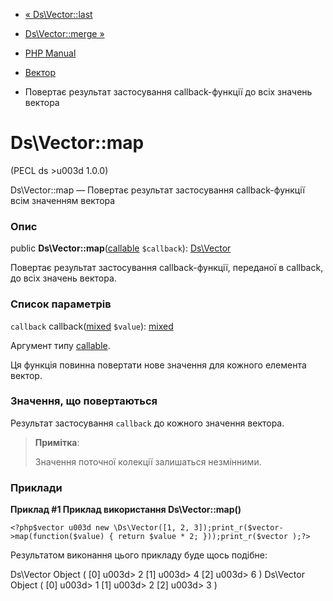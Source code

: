 - [« Ds\Vector::last](ds-vector.last.md)
- [Ds\Vector::merge »](ds-vector.merge.md)

- [PHP Manual](index.md)
- [Вектор](class.ds-vector.md)
- Повертає результат застосування callback-функції до всіх значень
вектора

# Ds\Vector::map

(PECL ds \>u003d 1.0.0)

Ds\Vector::map — Повертає результат застосування callback-функції
всім значенням вектора

### Опис

public **Ds\Vector::map**([callable](language.types.callable.md)
`$callback`): [Ds\Vector](class.ds-vector.md)

Повертає результат застосування callback-функції, переданої в
callback, до всіх значень вектора.

### Список параметрів

`callback`
callback([mixed](language.types.declarations.md#language.types.declarations.mixed)
`$value`):
[mixed](language.types.declarations.md#language.types.declarations.mixed)

Аргумент типу [callable](language.types.callable.md).

Ця функція повинна повертати нове значення для кожного елемента
вектор.

### Значення, що повертаються

Результат застосування `callback` до кожного значення вектора.

> **Примітка**:
>
> Значення поточної колекції залишаться незмінними.

### Приклади

**Приклад #1 Приклад використання **Ds\Vector::map()****

` <?php$vector u003d new \Ds\Vector([1, 2, 3]);print_r($vector->map(function($value) { return $value * 2; }));print_r($vector );?> `

Результатом виконання цього прикладу буде щось подібне:

Ds\Vector Object
(
[0] u003d> 2
[1] u003d> 4
[2] u003d> 6
)
Ds\Vector Object
(
[0] u003d> 1
[1] u003d> 2
[2] u003d> 3
)
